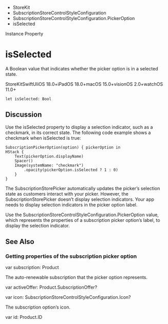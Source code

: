 

- StoreKit
- SubscriptionStoreControlStyleConfiguration
- SubscriptionStoreControlStyleConfiguration.PickerOption
-  isSelected 

Instance Property

# isSelected

A Boolean value that indicates whether the picker option is in a selected state.

StoreKitSwiftUIiOS 18.0+iPadOS 18.0+macOS 15.0+visionOS 2.0+watchOS 11.0+

``` source
let isSelected: Bool
```

## Discussion

Use the isSelected property to display a selection indicator, such as a checkmark, in its correct state. The following code example shows a checkmark when isSelected is true:

```
SubscriptionPickerOption(option) { pickerOption in 
HStack {
    Text(pickerOption.displayName)
    Spacer()
    Image(systemName: "checkmark")
        .opacity(pickerOption.isSelected ? 1 : 0)
    }
}
```

The SubscriptionStorePicker automatically updates the picker’s selection state as customers interact with your picker. However, the SubscriptionStorePicker doesn’t display selection indicators. Your app needs to display selection indicators in the picker option label.

Use the SubscriptionStoreControlStyleConfiguration.PickerOption value, which represents the properties of a subscription picker option’s label, to display the selection indicator.

## See Also

### Getting properties of the subscription picker option

var subscription: Product

The auto-renewable subscription that the picker option represents.

var activeOffer: Product.SubscriptionOffer?

var icon: SubscriptionStoreControlStyleConfiguration.Icon?

The subscription option’s icon.

var id: Product.ID


